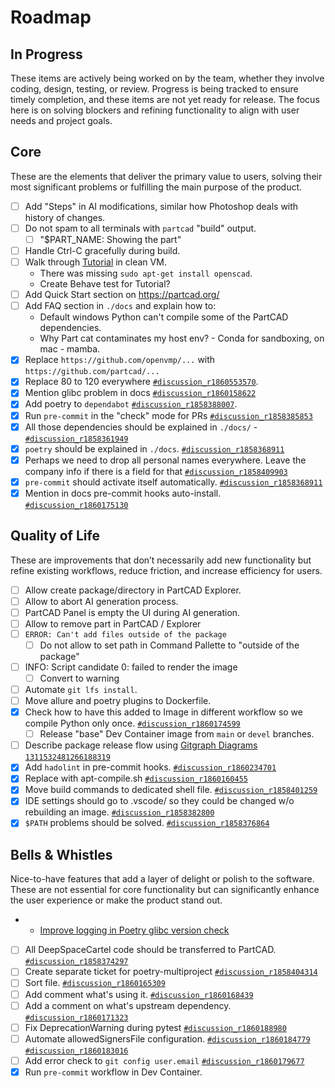 # Roadmap

## In Progress

These items are actively being worked on by the team, whether they involve coding, design, testing, or review. Progress
is being tracked to ensure timely completion, and these items are not yet ready for release. The focus here is on
solving blockers and refining functionality to align with user needs and project goals.

## Core

These are the elements that deliver the primary value to users, solving their most significant problems or fulfilling
the main purpose of the product.

- [ ] Add "Steps" in AI modifications, similar how Photoshop deals with history of changes.
- [ ] Do not spam to all terminals with `partcad` "build" output.
  - [ ] "$PART_NAME: Showing the part"
- [ ] Handle Ctrl-C gracefully during build.
- [ ] Walk through [Tutorial] in clean VM.
  - There was missing `sudo apt-get install openscad`.
  - Create Behave test for Tutorial?
- [ ] Add Quick Start section on https://partcad.org/
- [ ] Add FAQ section in `./docs` and explain how to:
  - Default windows Python can't compile some of the PartCAD dependencies.
  - Why Part cat contaminates my host env? - Conda for sandboxing, on mac - mamba.
- [x] Replace `https://github.com/openvmp/...` with `https://github.com/partcad/...`
- [x] Replace 80 to 120 everywhere
      [`#discussion_r1860553570`](https://github.com/partcad/partcad/pull/213#discussion_r1860553570).
- [x] Mention glibc problem in docs
      [`#discussion_r1860158622`](https://github.com/partcad/partcad/pull/213#discussion_r1860158622)
- [x] Add poetry to `dependabot`
      [`#discussion_r1858388007`](https://github.com/partcad/partcad/pull/213#discussion_r1858388007).
- [x] Run `pre-commit` in the "check" mode for PRs
      [`#discussion_r1858385853`](https://github.com/partcad/partcad/pull/213#discussion_r1858385853)
- [x] All those dependencies should be explained in `./docs/` -
      [`#discussion_r1858361949`](https://github.com/partcad/partcad/pull/213#discussion_r1858361949)
- [x] `poetry` should be explained in `./docs`.
      [`#discussion_r1858368911`](https://github.com/partcad/partcad/pull/213#discussion_r1858368911)
- [x] Perhaps we need to drop all personal names everywhere. Leave the company info if there is a field for that
      [`#discussion_r1858409903`](https://github.com/partcad/partcad/pull/213#discussion_r1858409903)
- [x] `pre-commit` should activate itself automatically.
      [`#discussion_r1858368911`](https://github.com/partcad/partcad/pull/213#discussion_r1858368911)
- [x] Mention in docs pre-commit hooks auto-install.
      [`#discussion_r1860175130`](https://github.com/partcad/partcad/pull/213#discussion_r1860175130)

## Quality of Life

These are improvements that don’t necessarily add new functionality but refine existing workflows, reduce friction, and
increase efficiency for users.

- [ ] Allow create package/directory in PartCAD Explorer.
- [ ] Allow to abort AI generation process.
- [ ] PartCAD Panel is empty the UI during AI generation.
- [ ] Allow to remove part in PartCAD / Explorer
- [ ] `ERROR: Can't add files outside of the package`
  - [ ] Do not allow to set path in Command Pallette to "outside of the package"
- [ ] INFO: Script candidate 0: failed to render the image
  - [ ] Convert to warning
- [ ] Automate `git lfs install`.
- [ ] Move allure and poetry plugins to Dockerfile.
- [x] Check how to have this added to Image in different workflow so we compile Python only once.
      [`#discussion_r1860174599`](https://github.com/partcad/partcad/pull/213#discussion_r1860174599)
  - [ ] Release "base" Dev Container image from `main` or `devel` branches.
- [ ] Describe package release flow using [Gitgraph Diagrams](https://mermaid.js.org/syntax/gitgraph.html)
      [`1311532481266188319`](https://discord.com/channels/1308854595987968051/1308857684547600384/1311532481266188319)
- [x] Add `hadolint` in pre-commit hooks.
      [`#discussion_r1860234701`](https://github.com/partcad/partcad/pull/213#discussion_r1860234701)
- [x] Replace with apt-compile.sh
      [`#discussion_r1860160455`](https://github.com/partcad/partcad/pull/213#discussion_r1860160455)
- [x] Move build commands to dedicated shell file.
      [`#discussion_r1858401259`](https://github.com/partcad/partcad/pull/213#discussion_r1858401259)
- [x] IDE settings should go to .vscode/ so they could be changed w/o rebuilding an image.
      [`#discussion_r1858382800`](https://github.com/partcad/partcad/pull/213#discussion_r1858382800)
- [x] `$PATH` problems should be solved.
      [`#discussion_r1858376864`](https://github.com/partcad/partcad/pull/213#discussion_r1858376864)

## Bells & Whistles

Nice-to-have features that add a layer of delight or polish to the software. These are not essential for core
functionality but can significantly enhance the user experience or make the product stand out.

- - [Improve logging in Poetry glibc version check](https://github.com/python-poetry/poetry/issues/9837)
- [ ] All DeepSpaceCartel code should be transferred to PartCAD.
      [`#discussion_r1858374297`](https://github.com/partcad/partcad/pull/213#discussion_r1858374297)
- [ ] Create separate ticket for poetry-multiproject
      [`#discussion_r1858404314`](https://github.com/partcad/partcad/pull/213#discussion_r1858404314)
- [ ] Sort file. [`#discussion_r1860165309`](https://github.com/partcad/partcad/pull/213#discussion_r1860165309)
- [ ] Add comment what's using it.
      [`#discussion_r1860168439`](https://github.com/partcad/partcad/pull/213#discussion_r1860168439)
- [ ] Add a comment on what's upstream dependency.
      [`#discussion_r1860171323`](https://github.com/partcad/partcad/pull/213#discussion_r1860171323)
- [ ] Fix DeprecationWarning during pytest
      [`#discussion_r1860188980`](https://github.com/partcad/partcad/pull/213#discussion_r1860188980)
- [ ] Automate allowedSignersFile configuration.
      [`#discussion_r1860184779`](https://github.com/partcad/partcad/pull/213#discussion_r1860184779)
      [`#discussion_r1860183016`](https://github.com/partcad/partcad/pull/213#discussion_r1860183016)
- [ ] Add error check to `git config user.email`
      [`#discussion_r1860179677`](https://github.com/partcad/partcad/pull/213#discussion_r1860179677)
- [x] Run `pre-commit` workflow in Dev Container.

[Tutorial]: https://partcad.readthedocs.io/en/latest/tutorial.html
